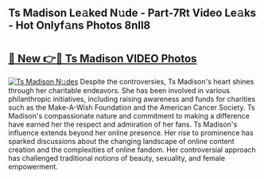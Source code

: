 ## Ts Madison Le𝚊ked N𝚞de - Part-7Rt Video Le𝚊ks - Hot Onlyf𝚊ns Photos 8nIl8

# <h2><a href="http://ac20628.deff.icu/?id=Ts+Madison">🔗 New 👉🔴 Ts Madison VIDEO Photos</a></h2>

[![Ts Madison N𝚞des](https://i.imgur.com/rIISA9y.gif)](http://ac20628.deff.icu/?id=Ts+Madison)
Despite the controversies, Ts Madison's heart shines through her charitable endeavors. She has been involved in various philanthropic initiatives, including raising awareness and funds for charities such as the Make-A-Wish Foundation and the American Cancer Society. Ts Madison's compassionate nature and commitment to making a difference have earned her the respect and admiration of her fans. Ts Madison's influence extends beyond her online presence. Her rise to prominence has sparked discussions about the changing landscape of online content creation and the complexities of online fandom. Her controversial approach has challenged traditional notions of beauty, sexuality, and female empowerment.
